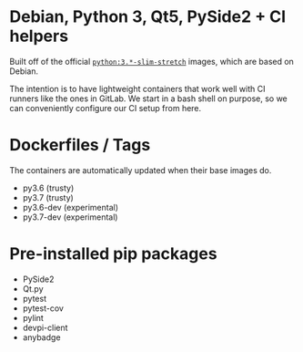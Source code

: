 # Debian, Python 3, Qt5, PySide2 + CI helpers
Built off of the official [`python:3.*-slim-stretch`](https://hub.docker.com/_/python) images, which are based on Debian. 

The intention is to have lightweight containers that work well with CI runners like the ones in GitLab.
We start in a bash shell on purpose, so we can 
conveniently configure our CI setup from here.

# Dockerfiles / Tags
The containers are automatically updated when their base images do.
* py3.6 (trusty)
* py3.7 (trusty)
* py3.6-dev (experimental)
* py3.7-dev (experimental)

# Pre-installed pip packages
* PySide2
* Qt.py
* pytest
* pytest-cov
* pylint
* devpi-client
* anybadge

